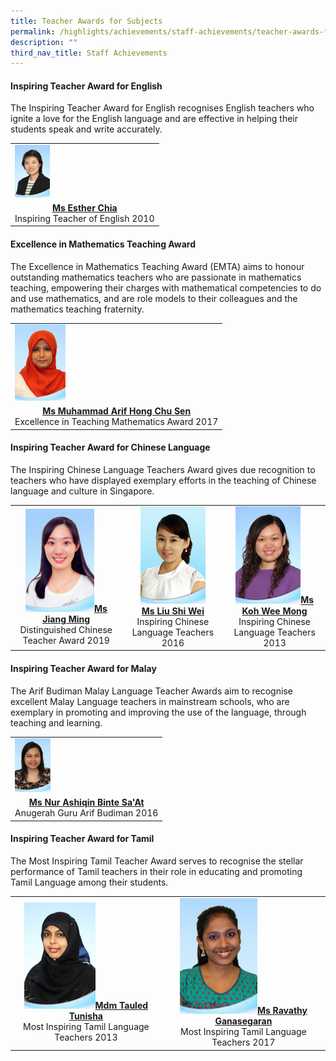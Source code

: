```yaml
---
title: Teacher Awards for Subjects
permalink: /highlights/achievements/staff-achievements/teacher-awards-for-subjects/
description: ""
third_nav_title: Staff Achievements
---
```

<h4><strong>Inspiring Teacher Award for English</strong></h4>
<p>The Inspiring Teacher Award for English recognises English teachers who ignite a love for the English language and are effective in helping their students speak and write accurately.</p>
<table>
<tbody>
<tr>
<td><img style="width: 25%;" src="/images/tas1.jpg" /></td>
</tr>
<tr>
<td style="text-align: center;"><strong><u>Ms Esther Chia</u></strong><br />Inspiring Teacher of English 2010</td>
</tr>
</tbody>
</table>
<h4><strong>Excellence in Mathematics Teaching Award</strong></h4>
<p>The Excellence in Mathematics Teaching Award (EMTA) aims to honour outstanding mathematics teachers who are passionate in mathematics teaching, empowering their charges with mathematical competencies to do and use mathematics, and are role models to their colleagues and the mathematics teaching fraternity.</p>
<table>
<tbody>
<tr>
<td><img style="width: 25%;" src="/images/tas2.jpg" /></td>
</tr>
<tr>
<td style="text-align: center;"><strong><u>Ms Muhammad Arif Hong Chu Sen</u></strong><br />Excellence in Teaching Mathematics Award 2017</td>
</tr>
</tbody>
</table>
<h4><strong>Inspiring Teacher Award for Chinese Language</strong></h4>
<p>The Inspiring Chinese Language Teachers Award gives due recognition to teachers who have displayed exemplary efforts in the teaching of Chinese language and culture in Singapore.</p>
<table>
<tbody>
<tr>
<td style="text-align: center;"><img style="width: 67%;" src="/images/tas3.jpg" /><u><strong>Ms Jiang Ming<br /></strong></u>Distinguished Chinese Teacher Award 2019</td>
<td style="text-align: center;"><img style="width: 70%;" src="/images/tas4.jpg" /><u><strong>Ms</strong>&nbsp;<strong>Liu Shi Wei</strong></u><br />Inspiring Chinese Language Teachers 2016</td>
<td style="text-align: center;"><img style="width: 70%;" src="/images/tas5.jpg" /><strong><u>Ms Koh Wee Mong</u></strong><br />Inspiring Chinese Language Teachers 2013</td>
</tr>
</tbody>
</table>
<h4><strong>Inspiring Teacher Award for Malay</strong></h4>
<p>The Arif Budiman Malay Language Teacher Awards aim to recognise excellent Malay Language teachers in mainstream schools, who are exemplary in promoting and improving the use of the language, through teaching and learning.</p>
<table>
<tbody>
<tr>
<td><img style="width: 25%;" src="/images/tas6.jpg" /></td>
</tr>
<tr>
<td style="text-align: center;"><strong><u>Ms Nur Ashiqin Binte Sa'At</u></strong><br />Anugerah Guru Arif Budiman 2016 </td>
</tr>
</tbody>
</table>
<h4><strong>Inspiring Teacher Award for Tamil</strong></h4>
<p>The Most Inspiring Tamil Teacher Award serves to recognise the stellar performance of Tamil teachers in their role in educating and promoting Tamil Language among their students.</p>
<table>
<tbody>
<tr>
<td style="text-align: center;"><img style="width: 50%;" src="/images/tas7.jpg" /><strong><u>Mdm Tauled Tunisha</u></strong><br />Most Inspiring Tamil Language Teachers 2013</td>
<td style="text-align: center;"><img style="width: 50%;" src="/images/tas8.jpg" /><strong><u>Ms Ravathy Ganasegaran</u></strong><br />Most Inspiring Tamil Language Teachers 2017</td>
</tr>
</tbody>
</table>